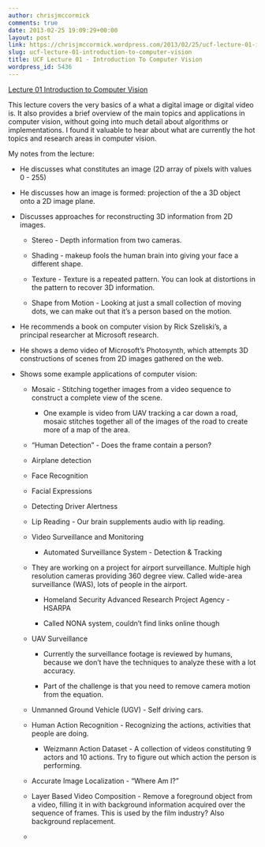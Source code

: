 ```yaml
---
author: chrisjmccormick
comments: true
date: 2013-02-25 19:09:29+00:00
layout: post
link: https://chrisjmccormick.wordpress.com/2013/02/25/ucf-lecture-01-introduction-to-computer-vision/
slug: ucf-lecture-01-introduction-to-computer-vision
title: UCF Lecture 01 - Introduction To Computer Vision
wordpress_id: 5436
---
```


[Lecture 01 Introduction to Computer Vision](http://www.youtube.com/watch?v=715uLCHt4jE)

This lecture covers the very basics of a what a digital image or digital video is. It also provides a brief overview of the main topics and applications in computer vision, without going into much detail about algorithms or implementations. I found it valuable to hear about what are currently the hot topics and research areas in computer vision.

My notes from the lecture:



	
  * He discusses what constitutes an image (2D array of pixels with values 0 - 255)

	
  * He discusses how an image is formed: projection of the a 3D object onto a 2D image plane.

	
  * Discusses approaches for reconstructing 3D information from 2D images.

	
    * Stereo - Depth information from two cameras.

	
    * Shading - makeup fools the human brain into giving your face a different shape.

	
    * Texture - Texture is a repeated pattern. You can look at distortions in the pattern to recover 3D information.

	
    * Shape from Motion - Looking at just a small collection of moving dots, we can make out that it’s a person based on the motion.




	
  * He recommends a book on computer vision by Rick Szeliski’s, a principal researcher at Microsoft research.

	
  * He shows a demo video of Microsoft’s Photosynth, which attempts 3D constructions of scenes from 2D images gathered on the web.

	
  * Shows some example applications of computer vision:

	
    * Mosaic - Stitching together images from a video sequence to construct a complete view of the scene.

	
      * One example is video from UAV tracking a car down a road, mosaic stitches together all of the images of the road to create more of a map of the area.




	
    * “Human Detection” - Does the frame contain a person?

	
    * Airplane detection

	
    * Face Recognition

	
    * Facial Expressions

	
    * Detecting Driver Alertness

	
    * Lip Reading - Our brain supplements audio with lip reading.

	
    * Video Surveillance and Monitoring

	
      * Automated Surveillance System - Detection & Tracking




	
    * They are working on a project for airport surveillance. Multiple high resolution cameras providing 360 degree view. Called wide-area surveillance (WAS), lots of people in the airport.

	
      * Homeland Security Advanced Research Project Agency - HSARPA

	
      * Called NONA system, couldn’t find links online though




	
    * UAV Surveillance

	
      * Currently the surveillance footage is reviewed by humans, because we don’t have the techniques to analyze these with a lot accuracy.

	
      * Part of the challenge is that you need to remove camera motion from the equation.




	
    * Unmanned Ground Vehicle (UGV) - Self driving cars.

	
    * Human Action Recognition - Recognizing the actions, activities that people are doing.

	
      * Weizmann Action Dataset - A collection of videos constituting 9 actors and 10 actions. Try to figure out which action the person is performing.




	
    * Accurate Image Localization - “Where Am I?”

	
    * Layer Based Video Composition - Remove a foreground object from a video, filling it in with background information acquired over the sequence of frames. This is used by the film industry? Also background replacement.

	
    * 




